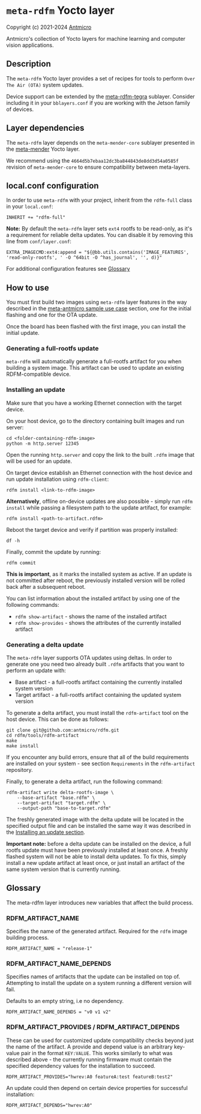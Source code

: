 # `meta-rdfm` Yocto layer

Copyright (c) 2021-2024 [Antmicro](https://www.antmicro.com)

Antmicro's collection of Yocto layers for machine learning and computer vision applications.

## Description

The `meta-rdfm` Yocto layer provides a set of recipes for tools to perform `Over The Air (OTA)` system updates.

Device support can be extended by the [meta-rdfm-tegra](../meta-rdfm-tegra) sublayer. Consider including it in your `bblayers.conf` if you are working with the Jetson family of devices.

## Layer dependencies

The `meta-rdfm` layer depends on the `meta-mender-core` sublayer presented in the [meta-mender](https://github.com/mendersoftware/meta-mender) Yocto layer.

We recommend using the `4664d5b7ebaa12dc3ba844843de8dd3d54a0585f` revision of `meta-mender-core` to ensure compatibility between meta-layers.

## local.conf configuration

In order to use `meta-rdfm` with your project, inherit from the `rdfm-full` class in your `local.conf`:

```
INHERIT += "rdfm-full"
```

**Note:** By default the `meta-rdfm` layer sets `ext4` rootfs to be read-only, as it's a requirement for reliable delta updates.
You can disable it by removing this line from `conf/layer.conf`:
```
EXTRA_IMAGECMD:ext4:append = "${@bb.utils.contains('IMAGE_FEATURES', 'read-only-rootfs', ' -O ^64bit -O ^has_journal', '', d)}"
```

For additional configuration features see [Glossary](#glossary)

## How to use

You must first build two images using `meta-rdfm` layer features in the way described in the [meta-antmicro sample use case](../README.md#meta-antmicro-sample-use-case) section, one for the initial flashing and one for the OTA update.

Once the board has been flashed with the first image, you can install the initial update.

### Generating a full-rootfs update

`meta-rdfm` will automatically generate a full-rootfs artifact for you when building a system image. This artifact can be used to update an existing RDFM-compatible device.

### Installing an update

Make sure that you have a working Ethernet connection with the target device.

On your host device, go to the directory containing built images and run server:
```
cd <folder-containing-rdfm-image>
python -m http.server 12345
```

Open the running `http.server` and copy the link to the built `.rdfm` image that will be used for an update.

On target device establish an Ethernet connection with the host device and run update installation using `rdfm-client`:
```
rdfm install <link-to-rdfm-image>
```

**Alternatively**, offline on-device updates are also possible - simply run `rdfm install` while passing a filesystem path to the update artifact, for example:
```
rdfm install <path-to-artifact.rdfm>
```

Reboot the target device and verify if partition was properly installed:
```
df -h
```

Finally, commit the update by running:
```
rdfm commit
```
**This is important**, as it marks the installed system as active. If an update is not committed after reboot, the previously installed version will be rolled back after a subsequent reboot.

You can list information about the installed artifact by using one of the following commands:
- `rdfm show-artifact` - shows the name of the installed artifact
- `rdfm show-provides` - shows the attributes of the currently installed artifact

### Generating a delta update

The `meta-rdfm` layer supports OTA updates using deltas. In order to generate one you need two already built `.rdfm` artifacts that you want to perform an update with:
- Base artifact - a full-rootfs artifact containing the currently installed system version
- Target artifact - a full-rootfs artifact containing the updated system version

To generate a delta artifact, you must install the `rdfm-artifact` tool on the host device. This can be done as follows:
```
git clone git@github.com:antmicro/rdfm.git
cd rdfm/tools/rdfm-artifact
make
make install
```
If you encounter any build errors, ensure that all of the build requirements are installed on your system - see section `Requirements` in the `rdfm-artifact` repository.

Finally, to generate a delta artifact, run the following command:
```
rdfm-artifact write delta-rootfs-image \
    --base-artifact "base.rdfm" \
    --target-artifact "target.rdfm" \
    --output-path "base-to-target.rdfm"
```

The freshly generated image with the delta update will be located in the specified output file and can be installed the same way it was described in the [Installing an update section](#installing-an-update).

**Important note:** before a delta update can be installed on the device, a full rootfs update must have been previously installed at least once. A freshly flashed system will not be able to install delta updates. To fix this, simply install a new update artifact at least once, or just install an artifact of the same system version that is currently running.

## Glossary

The meta-rdfm layer introduces new variables that affect the build process.

### RDFM_ARTIFACT_NAME

Specifies the name of the generated artifact. Required for the `rdfm` image building process.
```
RDFM_ARTIFACT_NAME = "release-1"
```

### RDFM_ARTIFACT_NAME_DEPENDS

Specifies names of artifacts that the update can be installed on top of. Attempting to install the update on a system running a different version will fail.

Defaults to an empty string, i.e no dependency.

```
RDFM_ARTIFACT_NAME_DEPENDS = "v0 v1 v2"
```

### RDFM_ARTIFACT_PROVIDES / RDFM_ARTIFACT_DEPENDS

These can be used for customized update compatibility checks beyond just the name of the artifact. 
A provide and depend value is an arbitrary key-value pair in the format `KEY:VALUE`.
This works similarly to what was described above - the currently running firmware must contain the specified dependency values for the installation to succeed.

```
RDFM_ARTIFACT_PROVIDES="hwrev:A0 featureA:test featureB:test2"
```

An update could then depend on certain device properties for successful installation:

```
RDFM_ARTIFACT_DEPENDS="hwrev:A0"
```
